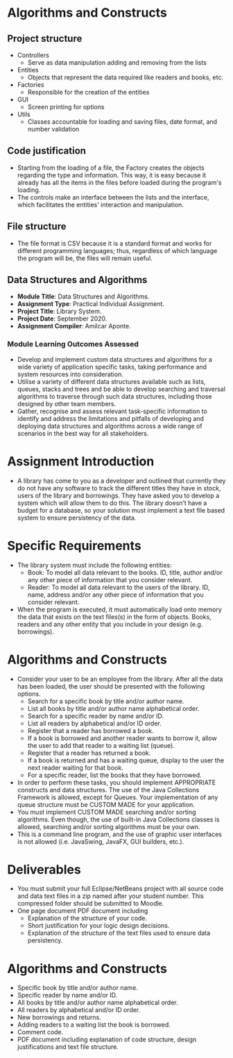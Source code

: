 # Algorithms and Constructs

## Project structure
- Controllers 
  - Serve as data manipulation adding and removing from the lists 
- Entities 
  - Objects that represent the data required like readers and books, etc.
- Factories
  - Responsible for the creation of the entities
- GUI
  - Screen printing for options
- Utils
  - Classes accountable for loading and saving files, date format, and number validation

## Code justification
- Starting from the loading of a file, the Factory creates the objects regarding the type and information. This way, it is easy because it already has all the items in the files before loaded during the program's loading. 
- The controls make an interface between the lists and the interface, which facilitates the entities' interaction and manipulation.

## File structure
- The file format is CSV because it is a standard format and works for different programming languages; thus, regardless of which language the program will be, the files will remain useful.

## Data Structures and Algorithms

- **Module Title**: Data Structures and Algorithms.
- **Assignment Type**: Practical Individual Assignment.
- **Project Title**: Library System.
- **Project Date**: September 2020.
- **Assignment Compiler**: Amilcar Aponte.

### Module Learning Outcomes Assessed
- Develop and implement custom data structures and algorithms for a wide variety of application specific tasks, taking performance and system resources into consideration.
- Utilise a variety of different data structures available such as lists, queues, stacks and trees and be able to develop searching and traversal algorithms to traverse through such data structures, including those designed by other team members.
- Gather, recognise and assess relevant task-specific information to identify and address the limitations and pitfalls of developing and deploying data structures and algorithms across a wide range of scenarios in the best way for all stakeholders.
# Assignment Introduction
- A library has come to you as a developer and outlined that currently they do not have any software to track the different titles they have in stock, users of the library and borrowings. They have asked you to develop a system which will allow them to do this. The library doesn’t have a budget for a database, so your solution must implement a text file based system to ensure persistency of the data.
# Specific Requirements
- The library system must include the following entities:
  - Book: To model all data relevant to the books. ID, title, author and/or any other piece of information that you consider relevant.
  - Reader: To model all data relevant to the users of the library. ID, name, address and/or any other piece of information that you consider relevant.
- When the program is executed, it must automatically load onto memory the data that exists on the text files(s) in the form of objects. Books, readers and any other entity that you include in your design (e.g. borrowings).

# Algorithms and Constructs
- Consider your user to be an employee from the library. After all the data has been loaded, the user should be presented with the following options.
  - Search for a specific book by title and/or author name.
  - List all books by title and/or author name alphabetical order.
  - Search for a specific reader by name and/or ID.
  - List all readers by alphabetical and/or ID order.
  - Register that a reader has borrowed a book.
  - If a book is borrowed and another reader wants to borrow it, allow the user to add that
reader to a waiting list (queue).
  - Register that a reader has returned a book.
  - If a book is returned and has a waiting queue, display to the user the next reader
waiting for that book.
  - For a specific reader, list the books that they have borrowed.
- In order to perform these tasks, you should implement APPROPRIATE constructs and data
structures. The use of the Java Collections Framework is allowed, except for Queues. Your
implementation of any queue structure must be CUSTOM MADE for your application.
- You must implement CUSTOM MADE searching and/or sorting algorithms. Even though, the
use of built-in Java Collections classes is allowed, searching and/or sorting algorithms must be your own.
- This is a command line program, and the use of graphic user interfaces is not allowed (i.e.
JavaSwing, JavaFX, GUI builders, etc.).

# Deliverables
- You must submit your full Eclipse/NetBeans project with all source code and data text files in
a zip named after your student number. This compressed folder should be submitted to
Moodle.
- One page document PDF document including
  - Explanation of the structure of your code.
  - Short justification for your logic design decisions.
  - Explanation of the structure of the text files used to ensure data persistency.

# Algorithms and Constructs
- Specific book by title and/or author name.
- Specific reader by name and/or ID.
- All books by title and/or author name alphabetical order.
- All readers by alphabetical and/or ID order.
- New borrowings and returns.
- Adding readers to a waiting list the book is borrowed.
- Comment code.
- PDF document including explanation of code structure, design justifications and
text file structure.
